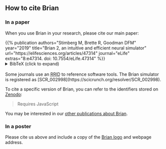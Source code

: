 <!--
.. title: How to cite Brian
.. slug: cite
.. date: 2020-01-21 13:20:06 UTC
.. tags: 
.. category: 
.. link: 
.. description: 
.. type: text
-->
## How to cite Brian

### In a paper

When you use Brian in your research, please cite our main paper:

<div class="alert alert-success" role="alert">
{{% publication authors="Stimberg M, Brette R, Goodman DFM" year="2019"
                title="Brian 2, an intuitive and efficient neural simulator"
                url="https://elifesciences.org/articles/47314"
                journal="eLife" extras="8:e47314. doi: 10.7554/eLife.47314" %}}
<details>
<summary>BibTeX (click to expand)</summary>
```bibtex
@article{Stimberg2019,
	title = {Brian 2, an intuitive and efficient neural simulator},
	volume = {8},
	issn = {2050-084X},
	doi = {10.7554/eLife.47314},
	journal = {eLife},
	author = {Stimberg, Marcel and Brette, Romain and Goodman, Dan FM},
	editor = {Skinner, Frances K},
	month = aug,
	year = {2019},
	pages = {e47314}
}
``` 
</details>
</div>

<br>
Some journals use an <abbr title="Research Resource Identifiers">RRID</abbr> to reference software tools. The Brian simulator
is registered as [SCR_002998](https://scicrunch.org/resolver/SCR_002998).

To cite a specific version of Brian, you can refer to the identifiers stored on [Zenodo](https://doi.org/10.5281/zenodo.654861):

<div class="zenodo-versions">
<div class="btn-group btn-group-toggle" data-toggle="buttons" id="zenodo-versions">
</div>
<blockquote id="zenodo-citation" class="blockquote">Requires JavaScript</blockquote>
</div>
<script type="text/javascript">
let versions = {
    // Date, DOI
    "2.3": ["Dec 20, 2019", "10.5281/zenodo.3607592"],
    "2.2.2.1": ["Mar 29, 2019", "10.5281/zenodo.2619969"],
    "2.2": ["Oct 8, 2018", "10.5281/zenodo.1459786"],
    "2.1.3.1": ["Jun 7, 2018", "10.5281/zenodo.1346770"],
    "2.1": ["Oct 30, 2017", "10.5281/zenodo.1039232"],
    "2.0.2": ["Jun 7, 2017", "10.5281/zenodo.804429"]
};

function get_citation(version) {
    let data = versions[version];
    let date = data[0];
    let doi = data[1];
    let citation = "Stimberg, Marcel, Goodman, Dan F.M., & Brette, Romain. (" + date + "). Brian 2 (Version " + version + "). Zenodo. doi: <a href='http://doi.org/" + doi + "'>"+doi+"</a>";
    return citation;
};

function update_text() {
    version = document.querySelector('input[name="version"]:checked').id;
    citation = get_citation(version);
    citation_field = document.getElementById('zenodo-citation');
    citation_field.innerHTML = citation;
};

(function () {
    let button_group = document.getElementById('zenodo-versions');
    let counter = 0;
    for (var version in versions) {
      let new_label = document.createElement('label');
      if (counter == 0) {
        new_label.setAttribute('class', 'btn btn-secondary active m-1');
      } else {
        new_label.setAttribute('class', 'btn btn-secondary m-1');
      };
      if (counter == 0) {      
      new_label.innerHTML='<input type="radio" name="version" autocomplete="off" id="' + version + '" checked onchange="update_text()">Version ' + version + '</input>';
      } else {
      new_label.innerHTML='<input type="radio" name="version" autocomplete="off" id="' + version + '" onchange="update_text()">Version ' + version + '</input>';
      }
      button_group.appendChild(new_label);
      counter++;
    };

    update_text();
})();

</script>

<p>
    You may be interested in our <a href="/publications">other publications about Brian</a>.
</p>

### In a poster

Please cite us above and include a copy of the
<a href="https://github.com/brian-team/brian-material/tree/master/logos">Brian logo</a> and webpage address.